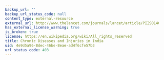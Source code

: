 ```yaml
---
backup_url: ''
backup_url_status_code: null
content_type: external-resource
external_url: http://www.thelancet.com/journals/lancet/article/PIIS0140-6736(10)61188-9/
has_external_license_warning: true
is_broken: true
license: https://en.wikipedia.org/wiki/All_rights_reserved
title: Chronic Diseases and Injuries in India
uid: 4e9d5a96-8dec-46be-8eae-ad4f6cfe57b3
url_status_code: 403
---
```

